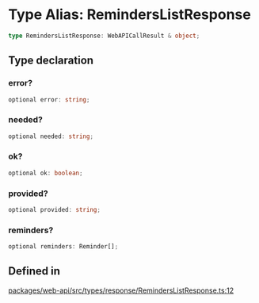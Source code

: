 # Type Alias: RemindersListResponse

```ts
type RemindersListResponse: WebAPICallResult & object;
```

## Type declaration

### error?

```ts
optional error: string;
```

### needed?

```ts
optional needed: string;
```

### ok?

```ts
optional ok: boolean;
```

### provided?

```ts
optional provided: string;
```

### reminders?

```ts
optional reminders: Reminder[];
```

## Defined in

[packages/web-api/src/types/response/RemindersListResponse.ts:12](https://github.com/slackapi/node-slack-sdk/blob/main/packages/web-api/src/types/response/RemindersListResponse.ts#L12)
